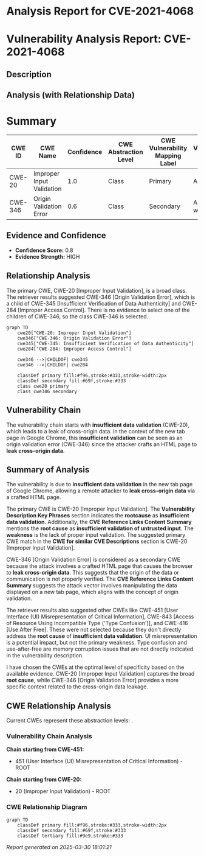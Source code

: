# Analysis Report for CVE-2021-4068

# Vulnerability Analysis Report: CVE-2021-4068

## Description



## Analysis (with Relationship Data)

# Summary
| CWE ID | CWE Name | Confidence | CWE Abstraction Level | CWE Vulnerability Mapping Label | CWE-Vulnerability Mapping Notes |
|---|---|---|---|---|---|
| CWE-20 | Improper Input Validation | 1.0 | Class | Primary | Allowed |
| CWE-346 | Origin Validation Error | 0.6 | Class | Secondary | Allowed-with-Review |

## Evidence and Confidence

*   **Confidence Score:** 0.8
*   **Evidence Strength:** HIGH

## Relationship Analysis
The primary CWE, CWE-20 [Improper Input Validation], is a broad class. The retriever results suggested CWE-346 [Origin Validation Error], which is a child of CWE-345 [Insufficient Verification of Data Authenticity] and CWE-284 [Improper Access Control]. There is no evidence to select one of the children of CWE-346, so the class CWE-346 is selected.

```mermaid
graph TD
    cwe20["CWE-20: Improper Input Validation"]
    cwe346["CWE-346: Origin Validation Error"]
    cwe345["CWE-345: Insufficient Verification of Data Authenticity"]
    cwe284["CWE-284: Improper Access Control"]

    cwe346 -->|CHILDOF| cwe345
    cwe346 -->|CHILDOF| cwe284
    
    classDef primary fill:#f96,stroke:#333,stroke-width:2px
    classDef secondary fill:#69f,stroke:#333
    class cwe20 primary
    class cwe346 secondary
```

## Vulnerability Chain
The vulnerability chain starts with **insufficient data validation** (CWE-20), which leads to a leak of cross-origin data. In the context of the new tab page in Google Chrome, this **insufficient validation** can be seen as an origin validation error (CWE-346) since the attacker crafts an HTML page to **leak cross-origin data**.

## Summary of Analysis
The vulnerability is due to **insufficient data validation** in the new tab page of Google Chrome, allowing a remote attacker to **leak cross-origin data** via a crafted HTML page.

The primary CWE is CWE-20 [Improper Input Validation]. The **Vulnerability Description Key Phrases** section indicates the **rootcause** as **insufficient data validation**. Additionally, the **CVE Reference Links Content Summary** mentions the **root cause** as **insufficient validation of untrusted input**. The **weakness** is the lack of proper input validation. The suggested primary CWE match in the **CWE for similar CVE Descriptions** section is CWE-20 [Improper Input Validation].

CWE-346 [Origin Validation Error] is considered as a secondary CWE because the attack involves a crafted HTML page that causes the browser to **leak cross-origin data**. This suggests that the origin of the data or communication is not properly verified. The **CVE Reference Links Content Summary** suggests the attack vector involves manipulating the data displayed on a new tab page, which aligns with the concept of origin validation.

The retriever results also suggested other CWEs like CWE-451 [User Interface (UI) Misrepresentation of Critical Information], CWE-843 [Access of Resource Using Incompatible Type ('Type Confusion')], and CWE-416 [Use After Free]. These were not selected because they don't directly address the **root cause** of **insufficient data validation**. UI misrepresentation is a potential impact, but not the primary weakness. Type confusion and use-after-free are memory corruption issues that are not directly indicated in the vulnerability description.

I have chosen the CWEs at the optimal level of specificity based on the available evidence. CWE-20 [Improper Input Validation] captures the broad **root cause**, while CWE-346 [Origin Validation Error] provides a more specific context related to the cross-origin data leakage.


## CWE Relationship Analysis

Current CWEs represent these abstraction levels: .


### Vulnerability Chain Analysis

**Chain starting from CWE-451:**
- 451 (User Interface (UI) Misrepresentation of Critical Information) - ROOT


**Chain starting from CWE-20:**
- 20 (Improper Input Validation) - ROOT



### CWE Relationship Diagram

```mermaid
graph TD
    classDef primary fill:#f96,stroke:#333,stroke-width:2px
    classDef secondary fill:#69f,stroke:#333
    classDef tertiary fill:#9e9,stroke:#333
```



*Report generated on 2025-03-30 18:01:21*
